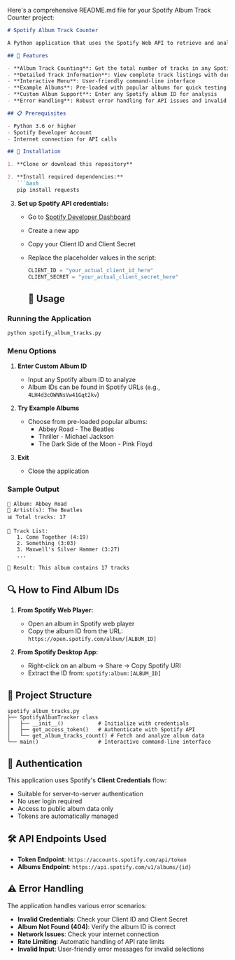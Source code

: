 


          
Here's a comprehensive README.md file for your Spotify Album Track Counter project:

```markdown:/Users/johankarim/Desktop/coding_project/python.daily/python.1/README.md
# Spotify Album Track Counter

A Python application that uses the Spotify Web API to retrieve and analyze album information, including track counts and detailed track listings.

## 🎵 Features

- **Album Track Counting**: Get the total number of tracks in any Spotify album
- **Detailed Track Information**: View complete track listings with duration
- **Interactive Menu**: User-friendly command-line interface
- **Example Albums**: Pre-loaded with popular albums for quick testing
- **Custom Album Support**: Enter any Spotify album ID for analysis
- **Error Handling**: Robust error handling for API issues and invalid inputs

## 📋 Prerequisites

- Python 3.6 or higher
- Spotify Developer Account
- Internet connection for API calls

## 🔧 Installation

1. **Clone or download this repository**

2. **Install required dependencies:**
   ```bash
   pip install requests
   ```

3. **Set up Spotify API credentials:**
   - Go to [Spotify Developer Dashboard](https://developer.spotify.com/dashboard/applications)
   - Create a new app
   - Copy your Client ID and Client Secret
   - Replace the placeholder values in the script:
     ```python
     CLIENT_ID = "your_actual_client_id_here"
     CLIENT_SECRET = "your_actual_client_secret_here"
     ```

      ## 🚀 Usage

### Running the Application

```bash
python spotify_album_tracks.py
```

### Menu Options

1. **Enter Custom Album ID**
   - Input any Spotify album ID to analyze
   - Album IDs can be found in Spotify URLs (e.g., `4LH4d3cOWNNsVw41Gqt2kv`)

2. **Try Example Albums**
   - Choose from pre-loaded popular albums:
     - Abbey Road - The Beatles
     - Thriller - Michael Jackson
     - The Dark Side of the Moon - Pink Floyd

3. **Exit**
   - Close the application

### Sample Output

```
📀 Album: Abbey Road
🎵 Artist(s): The Beatles
📊 Total tracks: 17

📝 Track List:
   1. Come Together (4:19)
   2. Something (3:03)
   3. Maxwell's Silver Hammer (3:27)
   ...

🎯 Result: This album contains 17 tracks
```

## 🔍 How to Find Album IDs

1. **From Spotify Web Player:**
   - Open an album in Spotify web player
   - Copy the album ID from the URL: `https://open.spotify.com/album/[ALBUM_ID]`

2. **From Spotify Desktop App:**
   - Right-click on an album → Share → Copy Spotify URI
   - Extract the ID from: `spotify:album:[ALBUM_ID]`

## 📁 Project Structure

```
spotify_album_tracks.py
├── SpotifyAlbumTracker class
│   ├── __init__()           # Initialize with credentials
│   ├── get_access_token()   # Authenticate with Spotify API
│   └── get_album_tracks_count() # Fetch and analyze album data
└── main()                   # Interactive command-line interface
```

## 🔐 Authentication

This application uses Spotify's **Client Credentials** flow:
- Suitable for server-to-server authentication
- No user login required
- Access to public album data only
- Tokens are automatically managed

## 🛠️ API Endpoints Used

- **Token Endpoint**: `https://accounts.spotify.com/api/token`
- **Albums Endpoint**: `https://api.spotify.com/v1/albums/{id}`

## ⚠️ Error Handling

The application handles various error scenarios:

- **Invalid Credentials**: Check your Client ID and Client Secret
- **Album Not Found (404)**: Verify the album ID is correct
- **Network Issues**: Check your internet connection
- **Rate Limiting**: Automatic handling of API rate limits
- **Invalid Input**: User-friendly error messages for invalid selections


  
